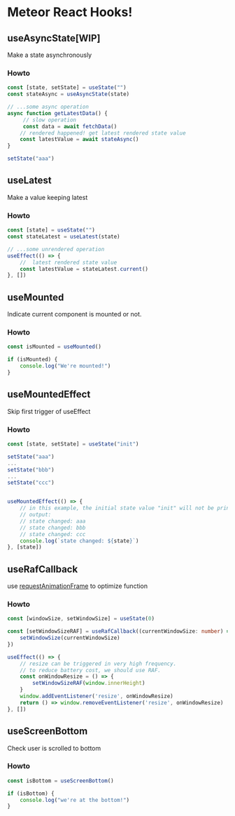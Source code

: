 # Meteor React Hooks!

## useAsyncState[WIP]

Make a state asynchronously

### Howto

```typescript
const [state, setState] = useState("")
const stateAsync = useAsyncState(state)

// ...some async operation
async function getLatestData() {
     // slow operation
     const data = await fetchData()
    // rendered happened! get latest rendered state value
    const latestValue = await stateAsync()
}

setState("aaa")
```

## useLatest


Make a value keeping latest

### Howto

```typescript
const [state] = useState("")
const stateLatest = useLatest(state)

// ...some unrendered operation
useEffect(() => {
    //  latest rendered state value
    const latestValue = stateLatest.current()
}, [])

```



## useMounted

Indicate current component is mounted or not.

### Howto

```typescript
const isMounted = useMounted()

if (isMounted) {
    console.log("We're mounted!")
}

```


## useMountedEffect

Skip first trigger of useEffect

### Howto

```typescript
const [state, setState] = useState("init")

setState("aaa")
...
setState("bbb")
...
setState("ccc")


useMountedEffect(() => {
    // in this example, the initial state value "init" will not be printed.
    // output: 
    // state changed: aaa
    // state changed: bbb
    // state changed: ccc
    console.log(`state changed: ${state}`)
}, [state])

```


## useRafCallback

use [requestAnimationFrame](https://developer.mozilla.org/zh-CN/docs/Web/API/Window/requestAnimationFrame) to optimize function

### Howto

```typescript
const [windowSize, setWindowSize] = useState(0)

const [setWindowSizeRAF] = useRafCallback((currentWindowSize: number) => {
    setWindowSize(currentWindowSize)
})

useEffect(() => {
    // resize can be triggered in very high frequency.
    // to reduce battery cost, we should use RAF.
    const onWindowResize = () => {
        setWindowSizeRAF(window.innerHeight)
    }
    window.addEventListener('resize', onWindowResize)
    return () => window.removeEventListener('resize', onWindowResize)
}, [])
```




## useScreenBottom

Check user is scrolled to bottom

### Howto

```typescript
const isBottom = useScreenBottom()

if (isBottom) {
    console.log("we're at the bottom!")
}
```

